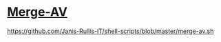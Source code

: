 # [Merge-AV](https://superuser.com/a/277667)

https://github.com/Janis-Rullis-IT/shell-scripts/blob/master/merge-av.sh
